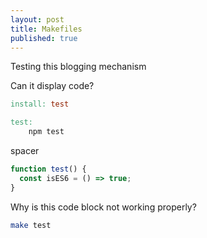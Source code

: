 ```yaml
---
layout: post
title: Makefiles
published: true
---
```


Testing this blogging mechanism

Can it display code?



```Makefile
install: test

test:
	npm test
```

spacer

```javascript
function test() {
  const isES6 = () => true;
}
```

Why is this code block not working properly?


```bash
make test
```
